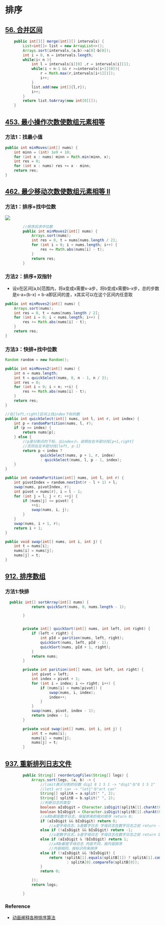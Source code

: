 # 排序

> 





## [56. 合并区间](https://leetcode.cn/problems/merge-intervals/)

```java
    public int[][] merge(int[][] intervals) {
        List<int[]> list = new ArrayList<>();
        Arrays.sort(intervals,(a,b)->a[0]-b[0]);
        int i = 0, n = intervals.length;
        while(i< n ){
            int l = intervals[i][0] ,r = intervals[i][1];
            while(i < n-1 && r >=intervals[i+1][0]){
                r = Math.max(r,intervals[i+1][1]);
                i++;
            }
            list.add(new int[]{l,r});
            i++;
        }
        return list.toArray(new int[0][]);
    }
```









## [453. 最小操作次数使数组元素相等](https://leetcode.cn/problems/minimum-moves-to-equal-array-elements/)

### 方法1：找最小值

```java
public int minMoves(int[] nums) {
    int minn = (int) 1e9 + 10;
    for (int x : nums) minn = Math.min(minn, x);
    int res = 0;
    for (int x : nums) res += x - minn;
    return res;
}
```







## [462. 最少移动次数使数组元素相等 II](https://leetcode.cn/problems/minimum-moves-to-equal-array-elements-ii/)

### 方法1：排序+找中位数

![](https://wat1r-1311637112.cos.ap-shanghai.myqcloud.com/imgs/20220519080213.png)

```java
        //排序后求中位数
        public int minMoves2(int[] nums) {
            Arrays.sort(nums);
            int res = 0, t = nums[nums.length / 2];
            for (int i = 0; i < nums.length; i++) {
                res += Math.abs(nums[i] - t);
            }
            return res;
        }
```

### 方法2：排序+双指针

- 设x在区间[a,b]范围内，将a变成x需要x-a步，将b变成x需要b-x步，总的步数是x-a+(b-x) = b-a即区间的差，x其实可以在这个区间内任意取

```java
public int minMoves2(int[] nums) {
    Arrays.sort(nums);
    int res = 0, t = nums[nums.length / 2];
    for (int i = 0; i < nums.length; i++) {
        res += Math.abs(nums[i] - t);
    }
    return res;
}
```

### 方法3：快排+找中位数

```java
Random random = new Random();

public int minMoves2(int[] nums) {
    int n = nums.length;
    int t = quickSelect(nums, 0, n - 1, n / 2);
    int res = 0;
    for (int i = 0; i < n; ++i) {
        res += Math.abs(nums[i] - t);
    }
    return res;
}

//在[left,right]区间上找index下标的数
public int quickSelect(int[] nums, int l, int r, int index) {
    int p = randomPartition(nums, l, r);
    if (p == index) {
        return nums[p];
    } else {
        //p是分割点的下标，比index小，说明在右半部分找[p+1,right]
        //否则在左半部分找[left, p-1]
        return p < index ?
                quickSelect(nums, p + 1, r, index)
                : quickSelect(nums, l, p - 1, index);
    }
}

public int randomPartition(int[] nums, int l, int r) {
    int pivotIndex = random.nextInt(r - l + 1) + l;
    swap(nums, pivotIndex, r);
    int pivot = nums[r], i = l - 1;
    for (int j = l; j < r; ++j) {
        if (nums[j] <= pivot) {
            ++i;
            swap(nums, i, j);
        }
    }
    swap(nums, i + 1, r);
    return i + 1;
}

public void swap(int[] nums, int i, int j) {
    int t = nums[i];
    nums[i] = nums[j];
    nums[j] = t;
}
```



## [912. 排序数组](https://leetcode-cn.com/problems/sort-an-array/)

### 方法1:快排

```java
  public int[] sortArray(int[] nums) {
            return quickSort(nums, 0, nums.length - 1);

        }


        private int[] quickSort(int[] nums, int left, int right) {
            if (left < right) {
                int pId = parition(nums, left, right);
                quickSort(nums, left, pId - 1);
                quickSort(nums, pId + 1, right);
            }
            return nums;
        }

        private int parition(int[] nums, int left, int right) {
            int pivot = left;
            int index = pivot + 1;
            for (int i = index; i <= right; i++) {
                if (nums[i] < nums[pivot]) {
                    swap(nums, i, index);
                    index++;
                }
            }
            swap(nums, pivot, index - 1);
            return index - 1;
        }

        private void swap(int[] nums, int i, int j) {
            int t = nums[i];
            nums[i] = nums[j];
            nums[j] = t;
        }
```





## [937. 重新排列日志文件](https://leetcode-cn.com/problems/reorder-data-in-log-files/)

```java
        public String[] reorderLogFiles(String[] logs) {
            Arrays.sort(logs, (a, b) -> {
                //limit表示分割的份数 dig1 8 1 5 1 -> "dig1"与"8 1 5 1"
                //let1 art can -> "let1"与"art can"
                String[] splitA = a.split(" ", 2);
                String[] splitB = b.split(" ", 2);
                //判断日志的类型
                boolean aIsDigit = Character.isDigit(splitA[1].charAt(0));
                boolean bIsDigit = Character.isDigit(splitB[1].charAt(0));
                //a和b都是数字日志，保留原来的相对顺序 return 0;
                if (aIsDigit && bIsDigit) return 0;
                    //a是字母日志，b是数字日志 字母日志在数字日志之前 return -1;
                else if (!aIsDigit && bIsDigit) return -1;
                    //a是数字日志，b是字母日志 字母日志在数字日志之前 return 1;
                else if (aIsDigit & !bIsDigit) return 1;
                    //a和b都是字母日志 内容不同，按内容排序
                    //内容相同，按标识符来排序
                else if (!aIsDigit && !bIsDigit) {
                    return !splitA[1].equals(splitB[1]) ? splitA[1].compareTo(splitB[1])
                            : splitA[0].compareTo(splitB[0]);
                }
                return 0;

            });
            return logs;

        }
```







### Reference

- [动画阐释各种排序算法](https://www.bilibili.com/video/BV13Y4y1H7j5)
